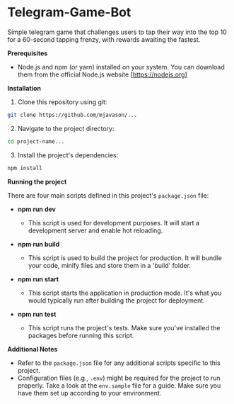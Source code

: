 # Telegram-Game-Bot
Simple telegram game that challenges users to tap their way into the top 10 for a 60-second tapping frenzy, with rewards awaiting the fastest.

**Prerequisites**

* Node.js and npm (or yarn) installed on your system. You can download them from the official Node.js website [https://nodejs.org]

**Installation**

1. Clone this repository using git:

```bash
git clone https://github.com/mjavason/...
```

2. Navigate to the project directory:

```bash
cd project-name...
```

3. Install the project's dependencies:

```bash
npm install
```

**Running the project**

There are four main scripts defined in this project's `package.json` file:

* **npm run dev**
    * This script is used for development purposes. It will start a development server and enable hot reloading.

* **npm run build**
    * This script is used to build the project for production. It will bundle your code, minify files and store them in a 'build' folder.

* **npm run start**
    * This script starts the application in production mode. It's what you would typically run after building the project for deployment.

* **npm run test**
    * This script runs the project's tests. Make sure you've installed the packages before running this script.

**Additional Notes**

* Refer to the `package.json` file for any additional scripts specific to this project.
* Configuration files (e.g., `.env`) might be required for the project to run properly. Take a look at the `env.sample` file for a guide. Make sure you have them set up according to your environment.


